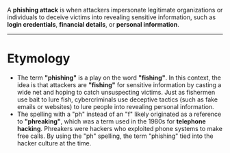A **phishing attack** is when attackers impersonate legitimate organizations or individuals to deceive victims into revealing sensitive information, such as **login credentials**, **financial details**, or **personal information**.

---
# Etymology
- The term **"phishing"** is a play on the word **"fishing"**. In this context, the idea is that attackers are **"fishing"** for sensitive information by casting a wide net and hoping to catch unsuspecting victims. Just as fishermen use bait to lure fish, cybercriminals use deceptive tactics (such as fake emails or websites) to lure people into revealing personal information.
- The spelling with a "ph" instead of an "f" likely originated as a reference to **"phreaking"**, which was a term used in the 1980s for **telephone hacking**. Phreakers were hackers who exploited phone systems to make free calls. By using the "ph" spelling, the term "phishing" tied into the hacker culture at the time.